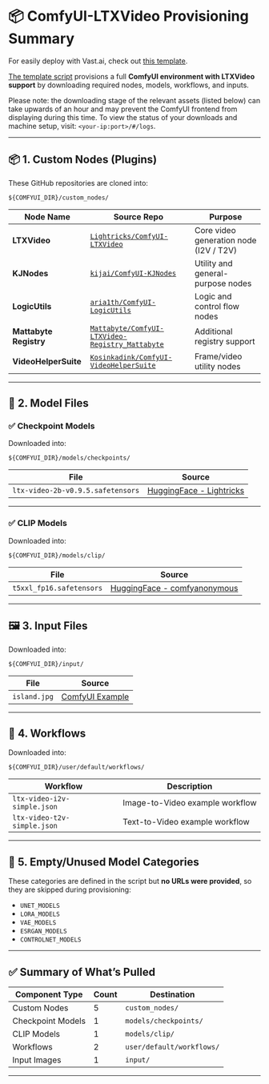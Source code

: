 # 📦 ComfyUI-LTXVideo Provisioning Summary

For easily deploy with Vast.ai, check out [this template](https://cloud.vast.ai/?ref_id=276779&creator_id=276779&name=ComfyUI%20%2B%20LTX%20Video%20Lite).

[The template script](https://gist.githubusercontent.com/ElishaKay/f92e86c2d43be9de20088991b89b0228/raw/419f67dcb0c393232d2745f63795624f6dfb0fea/ltx-video-lite.sh) provisions a full **ComfyUI environment with LTXVideo support** by downloading required nodes, models, workflows, and inputs.

Please note: the downloading stage of the relevant assets (listed below) can take upwards of an hour and may prevent the ComfyUI frontend from displaying during this time. To view the status of your downloads and machine setup, visit: `<your-ip:port>/#/logs`.

---

## 📦 1. Custom Nodes (Plugins)

These GitHub repositories are cloned into:

```
${COMFYUI_DIR}/custom_nodes/
```

| Node Name | Source Repo | Purpose |
|-----------|-------------|---------|
| **LTXVideo** | [`Lightricks/ComfyUI-LTXVideo`](https://github.com/Lightricks/ComfyUI-LTXVideo) | Core video generation node (I2V / T2V) |
| **KJNodes** | [`kijai/ComfyUI-KJNodes`](https://github.com/kijai/ComfyUI-KJNodes) | Utility and general-purpose nodes |
| **LogicUtils** | [`aria1th/ComfyUI-LogicUtils`](https://github.com/aria1th/ComfyUI-LogicUtils) | Logic and control flow nodes |
| **Mattabyte Registry** | [`Mattabyte/ComfyUI-LTXVideo-Registry_Mattabyte`](https://github.com/Mattabyte/ComfyUI-LTXVideo-Registry_Mattabyte) | Additional registry support |
| **VideoHelperSuite** | [`Kosinkadink/ComfyUI-VideoHelperSuite`](https://github.com/Kosinkadink/ComfyUI-VideoHelperSuite) | Frame/video utility nodes |

---

## 🧠 2. Model Files

### ✅ Checkpoint Models

Downloaded into:

```
${COMFYUI_DIR}/models/checkpoints/
```

| File | Source |
|------|--------|
| `ltx-video-2b-v0.9.5.safetensors` | [HuggingFace - Lightricks](https://huggingface.co/Lightricks/LTX-Video) |

---

### ✅ CLIP Models

Downloaded into:

```
${COMFYUI_DIR}/models/clip/
```

| File | Source |
|------|--------|
| `t5xxl_fp16.safetensors` | [HuggingFace - comfyanonymous](https://huggingface.co/comfyanonymous/flux_text_encoders) |

---

## 🖼️ 3. Input Files

Downloaded into:

```
${COMFYUI_DIR}/input/
```

| File | Source |
|------|--------|
| `island.jpg` | [ComfyUI Example](https://comfyanonymous.github.io/ComfyUI_examples/ltxv/island.jpg) |

---

## 🧰 4. Workflows

Downloaded into:

```
${COMFYUI_DIR}/user/default/workflows/
```

| Workflow | Description |
|----------|-------------|
| `ltx-video-i2v-simple.json` | Image-to-Video example workflow |
| `ltx-video-t2v-simple.json` | Text-to-Video example workflow |

---

## 🚫 5. Empty/Unused Model Categories

These categories are defined in the script but **no URLs were provided**, so they are skipped during provisioning:

- `UNET_MODELS`
- `LORA_MODELS`
- `VAE_MODELS`
- `ESRGAN_MODELS`
- `CONTROLNET_MODELS`

---

## ✅ Summary of What’s Pulled

| Component Type | Count | Destination |
|----------------|-------|-------------|
| Custom Nodes | 5 | `custom_nodes/` |
| Checkpoint Models | 1 | `models/checkpoints/` |
| CLIP Models | 1 | `models/clip/` |
| Workflows | 2 | `user/default/workflows/` |
| Input Images | 1 | `input/` |

---
